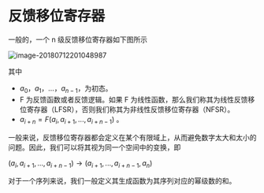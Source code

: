 # 反馈移位寄存器

一般的，一个 n 级反馈移位寄存器如下图所示

![image-20180712201048987](/crypto/streamcipher/fsr/figure/n-fsr.png)

其中

- $a_0$，$a_1$，…，$a_{n-1}$，为初态。
- F 为反馈函数或者反馈逻辑。如果 F 为线性函数，那么我们称其为线性反馈移位寄存器（LFSR），否则我们称其为非线性反馈移位寄存器（NFSR）。
- $a_{i+n}=F(a_i,a_{i+1},...,a_{i+n-1})$ 。

一般来说，反馈移位寄存器都会定义在某个有限域上，从而避免数字太大和太小的问题。因此，我们可以将其视为同一个空间中的变换，即

$(a_i,a_{i+1},...,a_{i+n-1}) \rightarrow (a_{i+1},...,a_{i+n-1},a_n)$

对于一个序列来说，我们一般定义其生成函数为其序列对应的幂级数的和。
